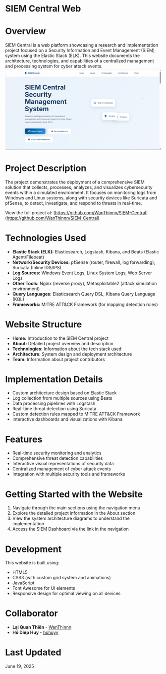# SIEM Central Web

# Overview
SIEM Central is a web platform showcasing a research and implementation project focused on a Security Information and Event Management (SIEM) system using the Elastic Stack (ELK). This website documents the architecture, technologies, and capabilities of a centralized management and processing system for cyber attack events.
![alt text](img/demo-web.png)
# Project Description
The project demonstrates the deployment of a comprehensive SIEM solution that collects, processes, analyzes, and visualizes cybersecurity events within a simulated environment. It focuses on monitoring logs from Windows and Linux systems, along with security devices like Suricata and pfSense, to detect, investigate, and respond to threats in real-time.

View the full project at: [https://github.com/WanThinnn/SIEM-Central](https://github.com/WanThinnn/SIEM-Central)

# Technologies Used
- **Elastic Stack (ELK):** Elasticsearch, Logstash, Kibana, and Beats (Elastic Agent/Filebeat)
- **Network/Security Devices:** pfSense (router, firewall, log forwarding), Suricata (Inline IDS/IPS)
- **Log Sources:** Windows Event Logs, Linux System Logs, Web Server Logs
- **Other Tools:** Nginx (reverse proxy), Metasploitable2 (attack simulation environment)
- **Query Languages:** Elasticsearch Query DSL, Kibana Query Language (KQL)
- **Frameworks:** MITRE ATT&CK Framework (for mapping detection rules)

# Website Structure
- **Home:** Introduction to the SIEM Central project
- **About:** Detailed project overview and description
- **Technologies:** Information about the tech stack used
- **Architecture:** System design and deployment architecture
- **Team:** Information about project contributors

# Implementation Details
- Custom architecture design based on Elastic Stack
- Log collection from multiple sources using Beats
- Data processing pipelines with Logstash
- Real-time threat detection using Suricata
- Custom detection rules mapped to MITRE ATT&CK Framework
- Interactive dashboards and visualizations with Kibana

# Features
- Real-time security monitoring and analytics
- Comprehensive threat detection capabilities
- Interactive visual representations of security data
- Centralized management of cyber attack events
- Integration with multiple security tools and frameworks

# Getting Started with the Website
1. Navigate through the main sections using the navigation menu
2. Explore the detailed project information in the About section
3. View the system architecture diagrams to understand the implementation
4. Access the SIEM Dashboard via the link in the navigation

# Development
This website is built using:
- HTML5
- CSS3 (with custom grid system and animations)
- JavaScript
- Font Awesome for UI elements
- Responsive design for optimal viewing on all devices

# Collaborator

- **Lại Quan Thiên** - [WanThinnn](https://github.com/WanThinnn)
- **Hồ Diệp Huy** - [hohuyy](https://github.com/hohuyy)

# Last Updated
June 19, 2025
